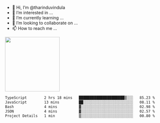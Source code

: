 - 👋 Hi, I’m @tharinduvindula
- 👀 I’m interested in ...
- 🌱 I’m currently learning ...
- 💞️ I’m looking to collaborate on ...
- 📫 How to reach me ...

<!---
tharinduvindula/tharinduvindula is a ✨ special ✨ repository because its `README.md` (this file) appears on your GitHub profile.
You can click the Preview link to take a look at your changes.
--->

<img height="180em" src="https://github-readme-stats.vercel.app/api?username=tharinduvindula&show_icons=true&hide_border=false&&count_private=true&include_all_commits=true" />


<!--START_SECTION:waka-->

```txt
TypeScript        2 hrs 18 mins   █████████████████████▒░░░   85.23 %
JavaScript        13 mins         ██░░░░░░░░░░░░░░░░░░░░░░░   08.11 %
Bash              4 mins          ▓░░░░░░░░░░░░░░░░░░░░░░░░   02.98 %
JSON              4 mins          ▓░░░░░░░░░░░░░░░░░░░░░░░░   02.57 %
Project Details   1 min           ▒░░░░░░░░░░░░░░░░░░░░░░░░   00.80 %
```

<!--END_SECTION:waka-->
